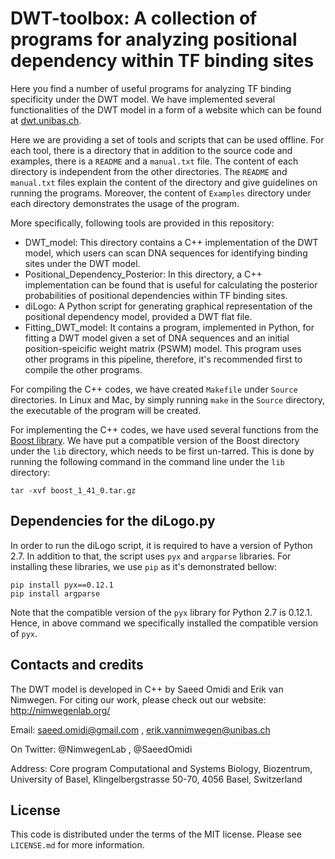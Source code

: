 # DWT-toolbox: A collection of programs for analyzing positional dependency within TF binding sites
Here you find a number of useful programs for analyzing TF binding specificity under the DWT model. We have implemented several functionalities of the DWT model in a form of a website which can be found at [dwt.unibas.ch](https://dwt.unibas.ch).

Here we are providing a set of tools and scripts that can be used offline. For each tool, there is a directory that in addition to the source code and examples, there is a `README` and a `manual.txt` file. The content of each directory is independent from the other directories. The `README` and `manual.txt` files explain the content of the directory and give guidelines on running the programs. Moreover, the content of `Examples` directory  under each directory demonstrates the usage of the program. 

More specifically, following tools are provided in this repository: 
* DWT_model: This directory contains a C++ implementation of the DWT model, which users can scan DNA sequences for identifying binding sites under the DWT model. 
* Positional_Dependency_Posterior: In this directory, a C++ implementation can be found that is useful for calculating the posterior probabilities of positional dependencies within TF binding sites. 
* diLogo: A Python script for generating graphical representation of the positional dependency model, provided a DWT flat file.
* Fitting_DWT_model: It contains a program, implemented in Python, for fitting a DWT model given a set of DNA sequences and an initial position-speicific weight matrix (PSWM) model.
This program uses other programs in this pipeline, therefore, it's recommended first to compile the other programs.

For compiling the C++ codes, we have created `Makefile` under `Source` directories. In Linux and Mac, by simply running  `make` in the `Source` directory, the executable of the program will be created. 

For implementing the C++ codes, we have used several functions from the [Boost library](http://www.boost.org/). We have put a compatible version of the Boost directory under the `lib` directory, which needs to be first un-tarred. This is done by running the following command in the command line under the `lib` directory:

```
tar -xvf boost_1_41_0.tar.gz
```

## Dependencies for the diLogo.py 
In order to run the diLogo script, it is required to have a version of Python 2.7. In addition to that, the script uses `pyx` and `argparse` libraries. For installing these libraries, we use `pip` as it's demonstrated bellow: 

```
pip install pyx==0.12.1
pip install argparse
```
Note that the compatible version of the `pyx` library for Python 2.7 is 0.12.1. Hence, in above command we specifically installed the compatible version of `pyx`.


## Contacts and credits 
The DWT model is developed in C++ by Saeed Omidi and Erik van Nimwegen.
For citing our work, please check out our website:
http://nimwegenlab.org/

Email:
saeed.omidi@gmail.com , 
erik.vannimwegen@unibas.ch

On Twitter:
@NimwegenLab , 
@SaeedOmidi

Address:
Core program Computational and Systems Biology, 
Biozentrum, University of Basel, 
Klingelbergstrasse 50-70, 
4056 Basel, Switzerland


## License 
This code is distributed under the terms of the MIT license. Please see `LICENSE.md` for more information. 
